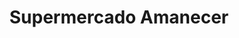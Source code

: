 ---
title: "Supermercado Amanecer"
url: /ciudad-autonoma-de-buenos-aires/supermercado-amanecer/
shop: supermercado
---